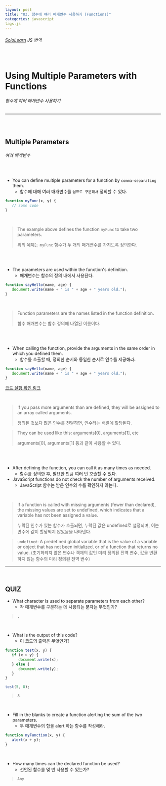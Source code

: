 ```yaml
---
layout: post
title: "03. 함수에 여러 매개변수 사용하기 (Functions)"
categories: javascript
tags:js
---
```


###### [SoloLearn](https://www.sololearn.com) JS 번역

<br>

# Using Multiple Parameters with Functions

###### 함수에 여러 매개변수 사용하기

------

<br>

<br>

## Multiple Parameters

###### 여려 매개변수

<br>

- You can define multiple parameters for a function by `comma-separating` them.
  - 함수에 대해 여러 매개변수를 `쉼표로 구분해서` 정의할 수 있다.

```js
function myFunc(x, y) {
   // some code
}
```

<br>

> The example above defines the function `myFunc` to take two parameters.
>
> 위의 예제는 `myFunc` 함수가 두 개의 매개변수를 가지도록 정의한다.

<br>

<br>

- The parameters are used within the function's definition.
  - 매개변수는 함수의 정의 내에서 사용된다.

```js
function sayHello(name, age) {
   document.write(name + " is " + age + " years old.");
}
```

<br>

> Function parameters are the names listed in the function definition.
>
> 함수 매개변수는 함수 정의에 나열된 이름이다.

<br>

<br>

- When calling the function, provide the arguments in the same order in which you defined them.
  - 함수를 호출할 때, 정의한 순서와 동일한 순서로 인수를 제공해라.

```js
function sayHello(name, age) {
   document.write(name + " is " + age + " years old.");
}
```

[코드 실행 확인 링크](https://code.sololearn.com/679/#js)

<br>

> If you pass more arguments than are defined, they will be assigned to an array called arguments.
>
> 정의된 것보다 많은 인수를 전달하면, 인수라는 배열에 할당된다.

> They can be used like this: arguments[0], arguments[1], etc
>
> arguments[0], arguments[1] 등과 같이 사용할 수 있다.

<br>

<br>

- After defining the function, you can call it as many times as needed.
  - 함수를 정의한 후, 필요한 만큼 여러 번 호출할 수 있다.
- JavaScript functions do not check the number of arguments received.
  - JavaScript 함수는 받은 인수의 수를 확인하지 않는다.

<br>

> If a function is called with missing arguments (fewer than declared), the missing values are set to undefined, which indicates that a variable has not been assigned a value.
>
> 누락된 인수가 있는 함수가 호출되면, 누락된 값은 undefined로 설정되며, 이는 변수에 값이 할당되지 않았음을 나타낸다.

> `undefined`: A predefined global variable that is the value of a variable or object that has not been initialized, or of a function that returns no value. (초기화되지 않은 변수나 객체의 값인 미리 정의된 전역 변수, 값을 반환하지 않는 함수의 미리 정의된 전역 변수)

------

<br>

## QUIZ

- What character is used to separate parameters from each other?
  - 각 매개변수를 구분하는 데 사용되는 문자는 무엇인가?

> `,`

<br>

- What is the output of this code?
  - 이 코드의 출력은 무엇인가?

```js
function test(x, y) {
   if (x > y) {
      document.write(x);
   } else {
      document.write(y);
   }
}

test(5, 8);
```

> `8`

<br>

- Fill in the blanks to create a function alerting the sum of the two parameters.
  - 두 매개변수의 합을 alert 하는 함수를 작성해라.

```js
function myFunction(x, y) {
   alert(x + y);
}
```

<br>

- How many times can the declared function be used?
  - 선언된 함수를 몇 번 사용할 수 있는가?

> `Any`

<br>